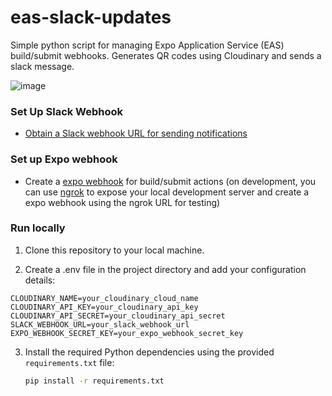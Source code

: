# eas-slack-updates
Simple python script for managing Expo Application Service (EAS) build/submit webhooks. Generates QR codes using Cloudinary and sends a slack message.

![image](https://github.com/lumamontes/eas-slack-updates/assets/60052718/3cf36f27-0354-4079-8cc4-6178732af672)

### Set Up Slack Webhook
- [Obtain a Slack webhook URL for sending notifications](https://api.slack.com/messaging/webhooks)

### Set up Expo webhook

- Create a [expo webhook](https://docs.expo.dev/eas/webhooks/) for build/submit actions (on development, you can use [ngrok](https://ngrok.com/) to expose your local development server and create a expo webhook using the ngrok URL for testing)

### Run locally

1. Clone this repository to your local machine.

2. Create a .env file in the project directory and add your configuration details:
 
```
CLOUDINARY_NAME=your_cloudinary_cloud_name
CLOUDINARY_API_KEY=your_cloudinary_api_key
CLOUDINARY_API_SECRET=your_cloudinary_api_secret
SLACK_WEBHOOK_URL=your_slack_webhook_url
EXPO_WEBHOOK_SECRET_KEY=your_expo_webhook_secret_key
```

3. Install the required Python dependencies using the provided `requirements.txt` file:

   ```bash
   pip install -r requirements.txt
